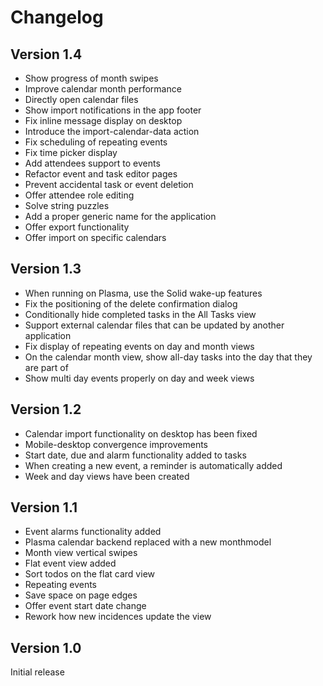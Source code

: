 <!--
    SPDX-FileCopyrightText: 2020 Dimitris Kardarakos <dimkard@posteo.net>
    SPDX-License-Identifier: CC-BY-SA-4.0
-->
# Changelog

## Version 1.4
- Show progress of month swipes
- Improve calendar month performance
- Directly open calendar files
- Show import notifications in the app footer
- Fix inline message display on desktop
- Introduce the import-calendar-data action
- Fix scheduling of repeating events
- Fix time picker display
- Add attendees support to events
- Refactor event and task editor pages
- Prevent accidental task or event deletion
- Offer attendee role editing
- Solve string puzzles
- Add a proper generic name for the application
- Offer export functionality
- Offer import on specific calendars

## Version 1.3
- When running on Plasma, use the Solid wake-up features
- Fix the positioning of the delete confirmation dialog
- Conditionally hide completed tasks in the All Tasks view
- Support external calendar files that can be updated by another application
- Fix display of repeating events on day and month views
- On the calendar month view, show all-day tasks into the day that they are part of
- Show multi day events properly on day and week views

## Version 1.2
- Calendar import functionality on desktop has been fixed
- Mobile-desktop convergence improvements
- Start date, due and alarm functionality added to tasks
- When creating a new event, a reminder is automatically added
- Week and day views have been created

## Version 1.1
- Event alarms functionality added
- Plasma calendar backend replaced with a new monthmodel
- Month view vertical swipes
- Flat event view added
- Sort todos on the flat card view
- Repeating events
- Save space on page edges
- Offer event start date change
- Rework how new incidences update the view

## Version 1.0
Initial release
